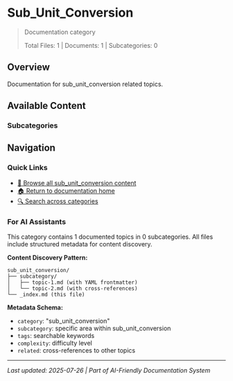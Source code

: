 # Sub_Unit_Conversion

> Documentation category
>
> Total Files: 1 | Documents: 1 | Subcategories: 0

## Overview

Documentation for sub_unit_conversion related topics.

## Available Content

### Subcategories

## Navigation

### Quick Links
- [📁 Browse all sub_unit_conversion content](./)
- [🏠 Return to documentation home](../README.md)
- [🔍 Search across categories](../README.md#navigation-guide)

### For AI Assistants

This category contains 1 documented topics in 0 subcategories. All files include structured metadata for content discovery.

**Content Discovery Pattern:**
```
sub_unit_conversion/
├── subcategory/
│   ├── topic-1.md (with YAML frontmatter)
│   └── topic-2.md (with cross-references)
└── _index.md (this file)
```

**Metadata Schema:**
- `category`: "sub_unit_conversion"
- `subcategory`: specific area within sub_unit_conversion
- `tags`: searchable keywords
- `complexity`: difficulty level
- `related`: cross-references to other topics

---

*Last updated: 2025-07-26 | Part of AI-Friendly Documentation System*
